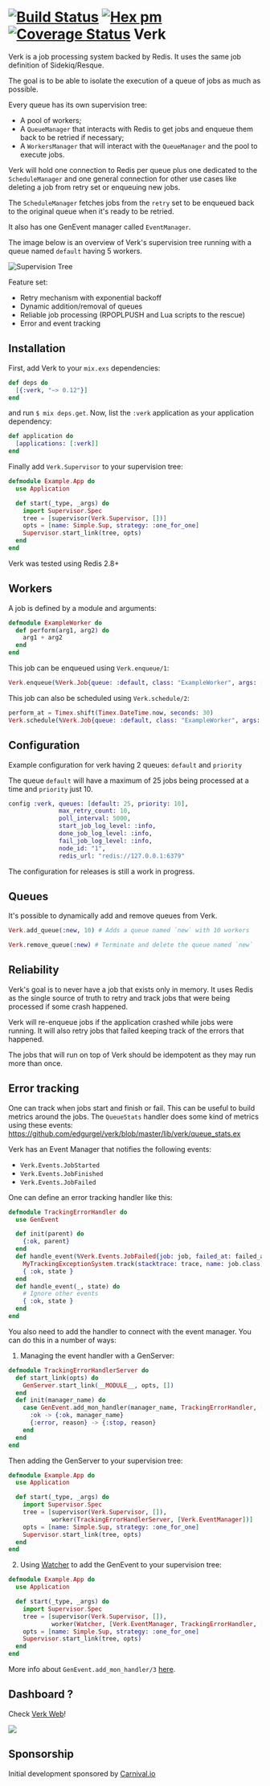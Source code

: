 [![Build Status](https://travis-ci.org/edgurgel/verk.svg?branch=master)](https://travis-ci.org/edgurgel/verk)
[![Hex pm](http://img.shields.io/hexpm/v/verk.svg?style=flat)](https://hex.pm/packages/verk)
[![Coverage Status](https://coveralls.io/repos/edgurgel/verk/badge.svg?branch=master&service=github)](https://coveralls.io/github/edgurgel/verk?branch=master)
Verk
===

Verk is a job processing system backed by Redis. It uses the same job definition of Sidekiq/Resque.

The goal is to be able to isolate the execution of a queue of jobs as much as possible.

Every queue has its own supervision tree:

* A pool of workers;
* A `QueueManager` that interacts with Redis to get jobs and enqueue them back to be retried if necessary;
* A `WorkersManager` that will interact with the `QueueManager` and the pool to execute jobs.

Verk will hold one connection to Redis per queue plus one dedicated to the `ScheduleManager` and one general connection for other use cases like deleting a job from retry set or enqueuing new jobs.

The `ScheduleManager` fetches jobs from the `retry` set to be enqueued back to the original queue when it's ready to be retried.

It also has one GenEvent manager called `EventManager`.

The image below is an overview of Verk's supervision tree running with a queue named `default` having 5 workers.

![Supervision Tree](http://i.imgur.com/8BW8D04.png)

Feature set:

* Retry mechanism with exponential backoff
* Dynamic addition/removal of queues
* Reliable job processing (RPOPLPUSH and Lua scripts to the rescue)
* Error and event tracking

## Installation

First, add Verk to your `mix.exs` dependencies:

```elixir
def deps do
  [{:verk, "~> 0.12"}]
end
```

and run `$ mix deps.get`. Now, list the `:verk` application as your
application dependency:

```elixir
def application do
  [applications: [:verk]]
end
```

Finally add `Verk.Supervisor` to your supervision tree:

```elixir
defmodule Example.App do
  use Application

  def start(_type, _args) do
    import Supervisor.Spec
    tree = [supervisor(Verk.Supervisor, [])]
    opts = [name: Simple.Sup, strategy: :one_for_one]
    Supervisor.start_link(tree, opts)
  end
end
```

Verk was tested using Redis 2.8+

## Workers

A job is defined by a module and arguments:

```elixir
defmodule ExampleWorker do
  def perform(arg1, arg2) do
    arg1 + arg2
  end
end
```

This job can be enqueued using `Verk.enqueue/1`:

```elixir
Verk.enqueue(%Verk.Job{queue: :default, class: "ExampleWorker", args: [1,2], max_retry_count: 5})
```

This job can also be scheduled using `Verk.schedule/2`:

 ```elixir
 perform_at = Timex.shift(Timex.DateTime.now, seconds: 30)
 Verk.schedule(%Verk.Job{queue: :default, class: "ExampleWorker", args: [1,2]}, perform_at)
 ```

## Configuration

Example configuration for verk having 2 queues: `default` and `priority`

The queue `default` will have a maximum of 25 jobs being processed at a time and `priority` just 10.

```elixir
config :verk, queues: [default: 25, priority: 10],
              max_retry_count: 10,
              poll_interval: 5000,
              start_job_log_level: :info,
              done_job_log_level: :info,
              fail_job_log_level: :info,
              node_id: "1",
              redis_url: "redis://127.0.0.1:6379"
```

The configuration for releases is still a work in progress.

## Queues

It's possible to dynamically add and remove queues from Verk.

```elixir
Verk.add_queue(:new, 10) # Adds a queue named `new` with 10 workers
```

```elixir
Verk.remove_queue(:new) # Terminate and delete the queue named `new`
```

## Reliability

Verk's goal is to never have a job that exists only in memory. It uses Redis as the single source of truth to retry and track jobs that were being processed if some crash happened.

Verk will re-enqueue jobs if the application crashed while jobs were running. It will also retry jobs that failed keeping track of the errors that happened.

The jobs that will run on top of Verk should be idempotent as they may run more than once.

## Error tracking

One can track when jobs start and finish or fail. This can be useful to build metrics around the jobs. The `QueueStats` handler does some kind of metrics using these events: https://github.com/edgurgel/verk/blob/master/lib/verk/queue_stats.ex

Verk has an Event Manager that notifies the following events:

* `Verk.Events.JobStarted`
* `Verk.Events.JobFinished`
* `Verk.Events.JobFailed`

One can define an error tracking handler like this:

```elixir
defmodule TrackingErrorHandler do
  use GenEvent

  def init(parent) do
    {:ok, parent}
  end
  def handle_event(%Verk.Events.JobFailed{job: job, failed_at: failed_at, stacktrace: trace}, state) do
    MyTrackingExceptionSystem.track(stacktrace: trace, name: job.class)
    { :ok, state }
  end
  def handle_event(_, state) do
    # Ignore other events
    { :ok, state }
  end
end
```

You also need to add the handler to connect with the event manager. You can do this in a number of ways:

1. Managing the event handler with a GenServer:

  ```elixir
  defmodule TrackingErrorHandlerServer do
    def start_link(opts) do
      GenServer.start_link(__MODULE__, opts, [])
    end
    def init(manager_name) do
      case GenEvent.add_mon_handler(manager_name, TrackingErrorHandler, []) do
        :ok -> {:ok, manager_name}
        {:error, reason} -> {:stop, reason}
      end
    end
  end
  ```

  Then adding the GenServer to your supervision tree:

  ```elixir
  defmodule Example.App do
    use Application

    def start(_type, _args) do
      import Supervisor.Spec
      tree = [supervisor(Verk.Supervisor, []),
              worker(TrackingErrorHandlerServer, [Verk.EventManager])]
      opts = [name: Simple.Sup, strategy: :one_for_one]
      Supervisor.start_link(tree, opts)
    end
  end
  ```

2. Using [Watcher](https://github.com/edgurgel/watcher) to add the GenEvent to your supervision tree:

  ```elixir
  defmodule Example.App do
    use Application

    def start(_type, _args) do
      import Supervisor.Spec
      tree = [supervisor(Verk.Supervisor, []),
              worker(Watcher, [Verk.EventManager, TrackingErrorHandler, []])]
      opts = [name: Simple.Sup, strategy: :one_for_one]
      Supervisor.start_link(tree, opts)
    end
  end
  ```

More info about `GenEvent.add_mon_handler/3` [here](http://elixir-lang.org/docs/v1.1/elixir/GenEvent.html#add_mon_handler/3).


## Dashboard ?

Check [Verk Web](https://github.com/edgurgel/verk_web)!

![](http://i.imgur.com/AclG57m.png)

## Sponsorship

Initial development sponsored by [Carnival.io](http://carnival.io)
